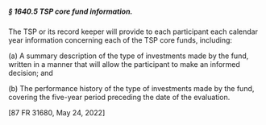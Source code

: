 ##### § 1640.5 TSP core fund information. #####

The TSP or its record keeper will provide to each participant each calendar year information concerning each of the TSP core funds, including:

(a) A summary description of the type of investments made by the fund, written in a manner that will allow the participant to make an informed decision; and

(b) The performance history of the type of investments made by the fund, covering the five-year period preceding the date of the evaluation.

[87 FR 31680, May 24, 2022]